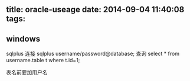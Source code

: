 title: oracle-useage
date: 2014-09-04 11:40:08
tags:
---
## windows
sqlplus 连接
sqlplus username/password@database;
查询
select * from username.table t where t.id=1;

表名前要加用户名